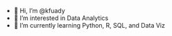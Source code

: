 - 👋 Hi, I’m @kfuady
- 👀 I’m interested in Data Analytics
- 🌱 I’m currently learning Python, R, SQL, and Data Viz

<!---
kfuady/kfuady is a ✨ special ✨ repository because its `README.md` (this file) appears on your GitHub profile.
You can click the Preview link to take a look at your changes.
--->
